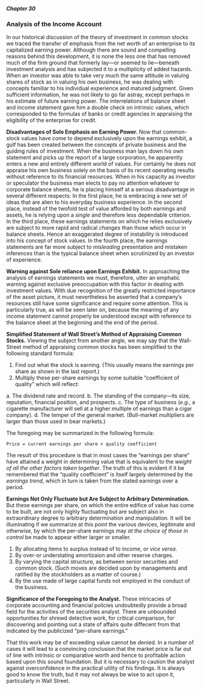 ##### Chapter 30

### Analysis of the Income Account

In our historical discussion of the theory of investment in common stocks we traced the transfer of emphasis from the net worth of an enterprise to its capitalized earning power. Although there are sound and compelling reasons behind this development, it is none the less one that has removed much of the firm ground that formerly lay—or seemed to lie—beneath investment analysis and has subjected it to a multiplicity of added hazards. When an investor was able to take very much the same attitude in valuing shares of stock as in valuing his own business, he was dealing with concepts familiar to his individual experience and matured judgment. Given sufficient information, he was not likely to go far astray, except perhaps in his estimate of future earning power. The interrelations of balance sheet and income statement gave him a double check on intrinsic values, which corresponded to the formulas of banks or credit agencies in appraising the eligibility of the enterprise for credit.

**Disadvantages of Sole Emphasis on Earning Power.** Now that common-stock values have come to depend exclusively upon the earnings exhibit, a gulf has been created between the concepts of private business and the guiding rules of investment. When the business man lays down his own statement and picks up the report of a large corporation, he apparently enters a new and entirely different world of values. For certainly he does not appraise his own business solely on the basis of its recent operating results without reference to its financial resources. When in his capacity as investor or speculator the business man elects to pay no attention whatever to corporate balance sheets, he is placing himself at a serious disadvantage in several different respects: In the first place, he is embracing a *new* set of ideas that are alien to his everyday business experience. In the second place, instead of the twofold test of value afforded by both earnings and assets, he is relying upon a *single* and therefore less dependable criterion. In the third place, these earnings statements on which he relies exclusively are subject to more rapid and radical *changes* than those which occur in balance sheets. Hence an exaggerated degree of instability is introduced into his concept of stock values. In the fourth place, the earnings statements are far more subject to *misleading* presentation and mistaken inferences than is the typical balance sheet when scrutinized by an investor of experience.

**Warning against Sole reliance upon Earnings Exhibit.** In approaching the analysis of earnings statements we must, therefore, utter an emphatic warning against exclusive preoccupation with this factor in dealing with investment values. With due recognition of the greatly restricted importance of the asset picture, it must nevertheless be asserted that a company’s resources still have some significance and require some attention. This is particularly true, as will be seen later on, because the meaning of any income statement cannot properly be understood except with reference to the balance sheet at the beginning and the end of the period.

**Simplified Statement of Wall Street’s Method of Appraising Common Stocks.** Viewing the subject from another angle, we may say that the Wall-Street method of appraising common stocks has been simplified to the following standard formula:

1. Find out what the stock is earning. (This usually means the earnings per share as shown in the last report.)
2. Multiply these per-share earnings by some suitable “coefficient of quality” which will reflect:

  a. The dividend rate and record.
  b. The standing of the company—its size, reputation, financial position, and prospects.
  c. The type of business (*e.g.*, a cigarette manufacturer will sell at a higher multiple of earnings than a cigar company).
  d. The temper of the general market. (Bull-market multipliers are larger than those used in bear markets.)

The foregoing may be summarized in the following formula:

```
Price = current earnings per share × quality coefficient
```

The result of this procedure is that in most cases the “earnings per share” have attained a weight in determining value that is equivalent to the *weight of all the other factors taken together*. The truth of this is evident if it be remembered that the “quality coefficient” is itself largely determined by the *earnings trend*, which in turn is taken from the stated earnings over a period.

**Earnings Not Only Fluctuate but Are Subject to Arbitrary Determination.** But these earnings per share, on which the entire edifice of value has come to be built, are not only highly fluctuating but are subject also in extraordinary degree to arbitrary determination and manipulation. It will be illuminating if we summarize at this point the various devices, legitimate and otherwise, by which the per-share earnings may *at the choice of those in control* be made to appear either larger or smaller.

1. By allocating items to surplus instead of to income, or *vice versa*.
2. By over-or understating amortizaion and other reserve charges.
3. By varying the capital structure, as between senior securities and common stock. (Such moves are decided upon by managements and ratified by the stockholders as a matter of course.)
4. By the use made of large capital funds not employed in the conduct of the business.

**Significance of the Foregoing to the Analyst.** These intricacies of corporate accounting and financial policies undoubtedly provide a broad field for the activities of the securities analyst. There are unbounded opportunities for shrewd detective work, for critical comparison, for discovering and pointing out a state of affairs quite diffecent from that indicated by the publicized “per-share earnings.”

That this work may be of exceeding value cannot be denied. In a number of cases it will lead to a convincing conclusion that the market price is far out of line with intrinsic or comparative worth and hence to profitable action based upon this sound foundation. But it is necessary to caution the analyst against overconfidence in the practical utility of his findings. It is always good to know the truth, but it may not always be wise to act upon it, particularly in Wall Street.

